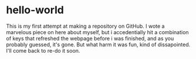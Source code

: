 # hello-world
This is my first attempt at making a repository on GitHub.
I wote a marvelous piece on here about myself, but i accedentially hit a combination 
of keys that refreshed the webpage before i was finished, and as you probably guessed, it's gone.
But what harm it was fun, kind of dissapointed. I'll come back to re-do it soon.
